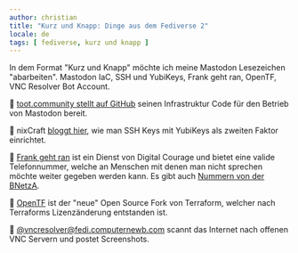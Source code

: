```yaml
---
author: christian
title: "Kurz und Knapp: Dinge aus dem Fediverse 2"
locale: de
tags: [ fediverse, kurz und knapp ]
---
```


In dem Format "Kurz und Knapp" möchte ich meine Mastodon Lesezeichen "abarbeiten".
Mastodon IaC, SSH und YubiKeys, Frank geht ran, OpenTF, VNC Resolver Bot Account.

📌 [toot.community stellt auf GitHub](https://github.com/toot-community/) seinen Infrastruktur
Code für den Betrieb von Mastodon bereit.

📌 nixCraft [bloggt hier](https://www.cyberciti.biz/security/how-to-set-up-ssh-keys-with-yubikey-as-two-factor-authentication-u2f-fido2/),
wie man SSH Keys mit YubiKeys als zweiten Faktor einrichtet.

📌 [Frank geht ran](https://digitalcourage.de/frank-geht-ran) ist ein Dienst von Digital
Courage und bietet eine valide Telefonnummer, welche an Menschen mit denen man nicht sprechen
möchte weiter gegeben werden kann. Es gibt auch [Nummern von der BNetzA](https://einbeck.social/@stsp@bsd.network/106357269616900988).

📌 [OpenTF](https://opentofu.org/blog/opentofu-announces-fork-of-terraform/) ist der "neue"
Open Source Fork von Terraform, welcher nach Terraforms Lizenzänderung entstanden ist.

📌 [@vncresolver@fedi.computernewb.com](https://fedi.computernewb.com/@vncresolver) scannt
das Internet nach offenen VNC Servern und postet Screenshots.
